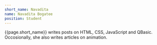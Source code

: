```yaml
---
short_name: Navadita
name: Navadita Bogatee
position: Student
---
```


{{page.short_name}} writes posts on HTML, CSS, JavaScript and QBasic. Occosionally, she also writes articles on animation.
